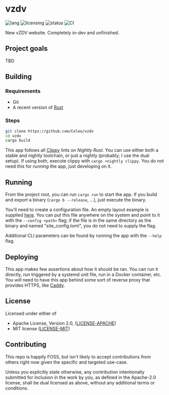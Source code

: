 # vzdv

![lang](https://img.shields.io/badge/lang-rust-orange)
![licensing](https://img.shields.io/badge/license-MIT_or_Apache_2.0-blue)
![status](https://img.shields.io/badge/project_status-in_dev-red)
![CI](https://github.com/Celeo/vzdv/actions/workflows/ci.yml/badge.svg)

New vZDV website. Completely in-dev and unfinished.

## Project goals

TBD

## Building

### Requirements

- Git
- A recent version of [Rust](https://www.rust-lang.org/tools/install)

### Steps

```sh
git clone https://github.com/Celeo/vzdv
cd vzdv
cargo build
```

This app follows all [Clippy](https://doc.rust-lang.org/clippy/) lints on _Nightly Rust_. You can use either both a stable and nightly toolchain, or just a nightly (probably; I use the dual setup). If using both, execute clippy with `cargo +nightly clippy`. You do not need this for _running_ the app, just developing on it.

## Running

From the project root, you can run `cargo run` to start the app. If you build and export a binary (`cargo b --release`, ...), just execute the binary.

You'll need to create a configuration file. An empty layout example is supplied [here](./site_config.sample.toml). You can put this file anywhere on the system and point to it with the `--config <path>` flag; if the file is in the same directory as the binary and named "site_config.toml", you do not need to supply the flag.

Additional CLI parameters can be found by running the app with the `--help` flag.

## Deploying

This app makes few assertions about how it should be ran. You can run it directly, run triggered by a systemd unit file, run in a Docker container, etc. You _will_ need to have this app behind some sort of reverse proxy that provides HTTPS, like [Caddy](https://caddyserver.com/).

## License

Licensed under either of

* Apache License, Version 2.0, ([LICENSE-APACHE](LICENSE-APACHE))
* MIT license ([LICENSE-MIT](LICENSE-MIT))

## Contributing

This repo is happily FOSS, but isn't likely to accept contributions from others right now given the specific and targeted use-case.

Unless you explicitly state otherwise, any contribution intentionally submitted for inclusion in the work by you, as defined in the Apache-2.0 license, shall be dual licensed as above, without any additional terms or conditions.
